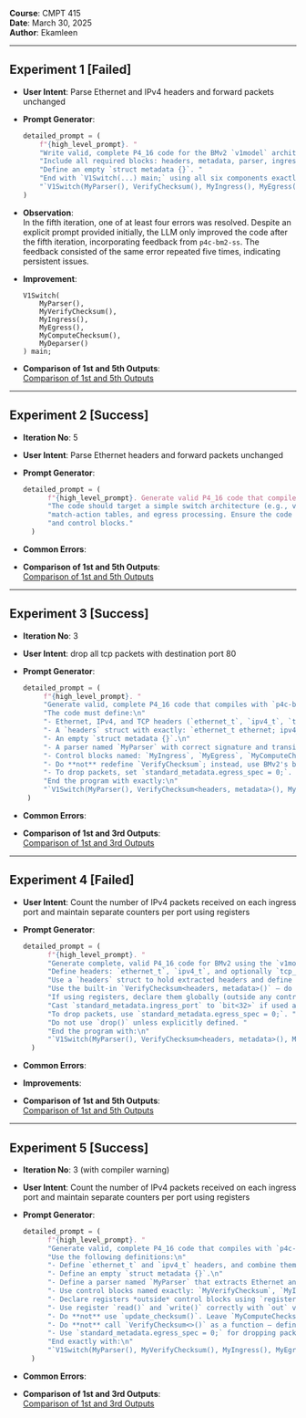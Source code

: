 **Course**: CMPT 415  
**Date**: March 30, 2025  
**Author**: Ekamleen  

---

## Experiment 1 [**Failed**]

- **User Intent**: Parse Ethernet and IPv4 headers and forward packets unchanged
- **Prompt Generator**:  
    ```python
    detailed_prompt = (
        f"{high_level_prompt}. "
        "Write valid, complete P4_16 code for the BMv2 `v1model` architecture that compiles with `p4c-bm2-ss`. "
        "Include all required blocks: headers, metadata, parser, ingress, egress, deparser, VerifyChecksum, ComputeChecksum. "
        "Define an empty `struct metadata {}`. "
        "End with `V1Switch(...) main;` using all six components exactly:\n"
        "`V1Switch(MyParser(), VerifyChecksum(), MyIngress(), MyEgress(), MyComputeChecksum(), MyDeparser()) main;`"
    )
    ```

- **Observation**:  
  In the fifth iteration, one of at least four errors was resolved. Despite an explicit prompt provided initially, the LLM only improved the code after the fifth iteration, incorporating feedback from `p4c-bm2-ss`. The feedback consisted of the same error repeated five times, indicating persistent issues.

- **Improvement**:  
    ```p4
    V1Switch(
        MyParser(),
        MyVerifyChecksum(),
        MyIngress(),
        MyEgress(),
        MyComputeChecksum(),
        MyDeparser()
    ) main;
    ```

- **Comparison of 1st and 5th Outputs**:  
 [Comparison of 1st and 5th Outputs](experiment1-failed/1-and-5-summary.txt)


---

## Experiment 2 [**Success**]

- **Iteration No**: 5 
- **User Intent**: Parse Ethernet headers and forward packets unchanged
- **Prompt Generator**:  
  ```python
  detailed_prompt = (
        f"{high_level_prompt}. Generate valid P4_16 code that compiles successfully using p4c-bm2-ss. "
        "The code should target a simple switch architecture (e.g., v1model) and include basic packet parsing, "
        "match-action tables, and egress processing. Ensure the code is complete with necessary headers, parsers, "
        "and control blocks."
    )
    ```
- **Common Errors**:

- **Comparison of 1st and 5th Outputs**:  
 [Comparison of 1st and 5th Outputs](experiment2-success/1_5_Output.txt)


---

## Experiment 3 [**Success**]

- **Iteration No**: 3 
- **User Intent**: drop all tcp packets with destination port 80 
- **Prompt Generator**:  
   ```python
  detailed_prompt = (
        f"{high_level_prompt}. "
        "Generate valid, complete P4_16 code that compiles with `p4c-bm2-ss` for the BMv2 `v1model` architecture. "
        "The code must define:\n"
        "- Ethernet, IPv4, and TCP headers (`ethernet_t`, `ipv4_t`, `tcp_t`).\n"
        "- A `headers` struct with exactly: `ethernet_t ethernet; ipv4_t ipv4; tcp_t tcp;`\n"
        "- An empty `struct metadata {}`.\n"
        "- A parser named `MyParser` with correct signature and transitions for Ethernet → IPv4 → TCP.\n"
        "- Control blocks named: `MyIngress`, `MyEgress`, `MyComputeChecksum`, `MyDeparser` (can be empty).\n"
        "- Do **not** redefine `VerifyChecksum`; instead, use BMv2's built-in: `VerifyChecksum<headers, metadata>()`.\n"
        "- To drop packets, set `standard_metadata.egress_spec = 0;`. Do **not** use `drop()` unless defined.\n"
        "End the program with exactly:\n"
        "`V1Switch(MyParser(), VerifyChecksum<headers, metadata>(), MyIngress(), MyEgress(), MyComputeChecksum(), MyDeparser()) main;`"
    )
    ```
- **Common Errors**:

- **Comparison of 1st and 3rd Outputs**:  
 [Comparison of 1st and 3rd Outputs](experiment3-success/1_3_output.txt)

---

## Experiment 4 [**Failed**]

- **User Intent**: Count the number of IPv4 packets received on each ingress port and maintain separate counters per port using registers
- **Prompt Generator**:
  ```python
  detailed_prompt = (
        f"{high_level_prompt}. "
        "Generate complete, valid P4_16 code for BMv2 using the `v1model` architecture that compiles with `p4c-bm2-ss`. "
        "Define headers: `ethernet_t`, `ipv4_t`, and optionally `tcp_t` if needed. "
        "Use a `headers` struct to hold extracted headers and define an empty `metadata` struct. "
        "Use the built-in `VerifyChecksum<headers, metadata>()` — do not redefine it. "
        "If using registers, declare them globally (outside any control blocks) and access them using correct `bit<32>` indices. "
        "Cast `standard_metadata.ingress_port` to `bit<32>` if used as register index. "
        "To drop packets, use `standard_metadata.egress_spec = 0;`. "
        "Do not use `drop()` unless explicitly defined. "
        "End the program with:\n"
        "`V1Switch(MyParser(), VerifyChecksum<headers, metadata>(), MyIngress(), MyEgress(), MyComputeChecksum(), MyDeparser()) main;`"
    )
  ```
  
- **Common Errors**:  
- **Improvements**:

- **Comparison of 1st and 5th Outputs**:  
[Comparison of 1st and 5th Outputs](experiment4-failed/1_5_output.txt)

---

## Experiment 5 [**Success**]

- **Iteration No**: 3 (with compiler warning)
- **User Intent**: Count the number of IPv4 packets received on each ingress port and maintain separate counters per port using registers
- **Prompt Generator**:  
  ```python
  detailed_prompt = (
        f"{high_level_prompt}. "
        "Generate valid, complete P4_16 code that compiles with `p4c-bm2-ss` for the BMv2 `v1model` architecture. "
        "Use the following definitions:\n"
        "- Define `ethernet_t` and `ipv4_t` headers, and combine them in `struct headers`.\n"
        "- Define an empty `struct metadata {}`.\n"
        "- Define a parser named `MyParser` that extracts Ethernet and IPv4 headers using `etherType`.\n"
        "- Use control blocks named exactly: `MyVerifyChecksum`, `MyIngress`, `MyEgress`, `MyComputeChecksum`, `MyDeparser`.\n"
        "- Declare registers *outside* control blocks using `register<bit<32>>(256)` syntax.\n"
        "- Use register `read()` and `write()` correctly with `out` variable and matching index types (e.g., cast `ingress_port` to `bit<32>`).\n"
        "- Do **not** use `update_checksum()`. Leave `MyComputeChecksum` empty or correctly define `UpdateChecksum<>()` if needed.\n"
        "- Do **not** call `VerifyChecksum<>()` as a function — define `MyVerifyChecksum` control block instead.\n"
        "- Use `standard_metadata.egress_spec = 0;` for dropping packets.\n"
        "End exactly with:\n"
        "`V1Switch(MyParser(), MyVerifyChecksum(), MyIngress(), MyEgress(), MyComputeChecksum(), MyDeparser()) main;`"
    )
  ```
- **Common Errors**:


- **Comparison of 1st and 3rd Outputs**:  
 [Comparison of 1st and 3rd Outputs](experiment5-success/1_3_output.txt)
